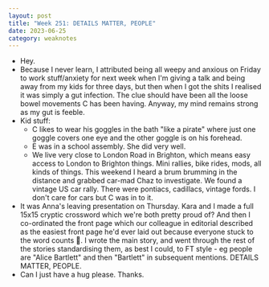 ```yaml
---
layout: post
title: "Week 251: DETAILS MATTER, PEOPLE"
date: 2023-06-25
category: weaknotes
---
```

* Hey.
* Because I never learn, I attributed being all weepy and anxious on Friday to work stuff/anxiety for next week when I'm giving a talk and being away from my kids for three days, but then when I got the shits I realised it was simply a gut infection. The clue should have been all the loose bowel movements C has been having. Anyway, my mind remains strong as my gut is feeble.
* Kid stuff:
  * C likes to wear his goggles in the bath "like a pirate" where just one goggle covers one eye and the other goggle is on his forehead.
  * E was in a school assembly. She did very well.
  * We live very close to London Road in Brighton, which means easy access to London to Brighton things. Mini rallies, bike rides, mods, all kinds of things. This weekend I heard a brum brumming in the distance and grabbed car-mad Chaz to investigate. We found a vintage US car rally. There were pontiacs, cadillacs, vintage fords. I don't care for cars but C was in to it.
* It was Anna's leaving presentation on Thursday. Kara and I made a full 15x15 cryptic crossword which we're both pretty proud of? And then I co-ordinated the front page which our colleague in editorial described as the easiest front page he'd ever laid out because everyone stuck to the word counts 💪. I wrote the main story, and went through the rest of the stories standardising them, as best I could, to FT style - eg people are "Alice Bartlett" and then "Bartlett" in subsequent mentions. DETAILS MATTER, PEOPLE.
* Can I just have a hug please. Thanks.
